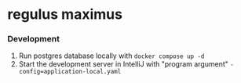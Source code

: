 # regulus maximus

### Development

1. Run postgres database locally with `docker compose up -d`
2. Start the development server in IntelliJ with "program argument" `-config=application-local.yaml`
